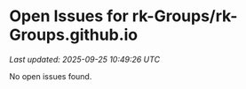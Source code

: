 # Open Issues for rk-Groups/rk-Groups.github.io

*Last updated: 2025-09-25 10:49:26 UTC*

No open issues found.
